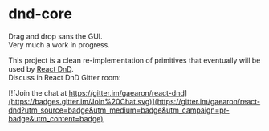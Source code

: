 # dnd-core

Drag and drop sans the GUI.  
Very much a work in progress.

This project is a clean re-implementation of primitives that eventually will be used by [React DnD](https://github.com/gaearon/react-dnd).  
Discuss in React DnD Gitter room:

[![Join the chat at https://gitter.im/gaearon/react-dnd](https://badges.gitter.im/Join%20Chat.svg)](https://gitter.im/gaearon/react-dnd?utm_source=badge&utm_medium=badge&utm_campaign=pr-badge&utm_content=badge)  

